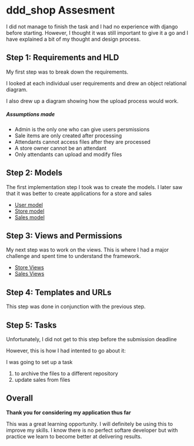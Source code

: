 # ddd_shop Assesment

I did not manage to finish the task and I had no experience with django before starting. 
However, I thought it was still important to give it a go and I have explained a bit of my thought and design process. 

## Step 1: Requirements and HLD

My first step was to break down the requirements. 

I looked at each individual user requirements and drew an object relational diagram.

I also drew up a diagram showing how the upload process would work. 

##### Assumptions made
* Admin is the only one who can give users persmissions
* Sale items are only created after processing
* Attendants cannot access files after they are processed
* A store owner cannot be an attendant
* Only attendants can upload and modify files

## Step 2: Models

The first implementation step I took was to create the models.
I later saw that it was better to create applications for a store and sales

* [User model](ddd_shop/users/models.py)
* [Store model](ddd_shop/store/models.py)
* [Sales model](ddd_shop/sales/models.py)
## Step 3: Views and Permissions

My next step was to work on the views. 
This is where I had a major challenge and spent time to understand the framework.

* [Store Views](ddd_shop/store/views.py)
* [Sales Views](ddd_shop/sales/views.py)


## Step 4: Templates and URLs

This step was done in conjunction with the previous step.

## Step 5: Tasks

Unfortunately, I did not get to this step before the submission deadline 

However, this is how I had intented to go about it:

I was going to set up a task

1. to archive the files to a different repository
2. update sales from files

## Overall

__Thank you for considering my application thus far__ 

This was a great learning opportunity. I will definitely be using this to improve my skills. 
I know there is no perfect softare developer but with practice we learn to become better at delivering results.  



